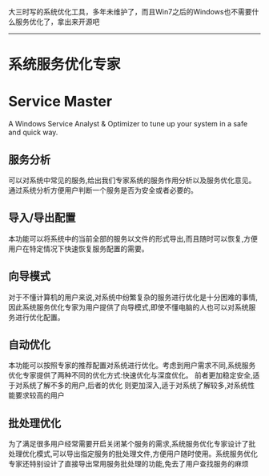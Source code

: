 大三时写的系统优化工具，多年未维护了，而且Win7之后的Windows也不需要什么服务优化了，拿出来开源吧

---

# 系统服务优化专家
# Service Master
A Windows Service Analyst &amp; Optimizer to tune up your system in a safe and quick way.

## 服务分析

可以对系统中常见的服务,给出我们专家系统的服务作用分析以及服务优化意见。通过系统分析方便用户判断一个服务是否为安全或者必要的。

## 导入/导出配置
本功能可以将系统中的当前全部的服务以文件的形式导出,而且随时可以恢复,方便用户在特定情况下快速恢复服务配置的需要。

## 向导模式
对于不懂计算机的用户来说,对系统中纷繁复杂的服务进行优化是十分困难的事情,因此系统服务优化专家为用户提供了向导模式,即使不懂电脑的人也可以对系统服务进行优化配置。

## 自动优化
本功能可以按照专家的推荐配置对系统进行优化。考虑到用户需求不同,系统服务优化专家提供了两种不同的优化方式:快速优化与深度优化。
前者更加稳定安全,适于对系统了解不多的用户,后者的优化 则更加深入,适于对系统了解较多,对系统性能要求较高的用户

## 批处理优化
为了满足很多用户经常需要开启关闭某个服务的需求,系统服务优化专家设计了批处理优化模式,可以导出指定服务的批处理文件,方便用户随时使用。系统服务优化专家还特别设计了直接导出常用服务批处理的功能,免去了用户查找服务的麻烦
